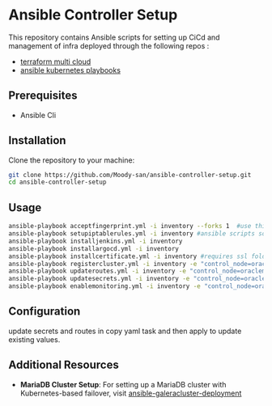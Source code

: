 # Ansible Controller Setup
This repository contains Ansible scripts for setting up CiCd and management of infra deployed through the following repos :
- [terraform multi cloud](https://github.com/Moody-san/terraform-multicloud-infra)
- [ansible kubernetes playbooks ](https://github.com/Moody-san/ansible-k8s-deployment)

## Prerequisites
- Ansible Cli

## Installation
Clone the repository to your machine:
```bash
git clone https://github.com/Moody-san/ansible-controller-setup.git
cd ansible-controller-setup
```
## Usage
```bash
ansible-playbook acceptfingerprint.yml -i inventory --forks 1  #use this to add server to knownhosts
ansible-playbook setupiptablerules.yml -i inventory #ansible scripts sometimes get disconnected from oracle servers without this , though flushing rules like this not recommended 
ansible-playbook installjenkins.yml -i inventory
ansible-playbook installargocd.yml -i inventory
ansible-playbook installcertificate.yml -i inventory #requires ssl folder to be present for more information refer to terraform repo 
ansible-playbook registercluster.yml -i inventory -e "control_node=oraclemaster" -e "clustername=oraclecluster"
ansible-playbook updateroutes.yml -i inventory -e "control_node=oraclemaster"  #istio mesh virtual service routes 
ansible-playbook updatesecrets.yml -i inventory -e "control_node=oraclemaster" #k8s secrets
ansible-playbook enablemonitoring.yml -i inventory -e "control_node=oraclemaster" 
```
## Configuration
update secrets and routes in copy yaml task and then apply to update existing values.

## Additional Resources
- **MariaDB Cluster Setup**: For setting up a MariaDB cluster with Kubernetes-based failover, visit [ansible-galeracluster-deployment](https://github.com/Moody-san/ansible-galeracluster-deployment)
